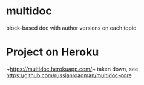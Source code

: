 # multidoc
block-based doc with author versions on each topic

# Project on Heroku
~https://multidoc.herokuapp.com/~ taken down, see https://github.com/russianroadman/multidoc-core
